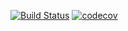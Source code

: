 [![Build Status](https://travis-ci.com/open-synergy/opnsynid-commission.svg?branch=11.0)](https://travis-ci.com/open-synergy/opnsynid-commission)
[![codecov](https://codecov.io/gh/open-synergy/opnsynid-commission/branch/11.0/graph/badge.svg)](https://codecov.io/gh/open-synergy/opnsynid-commission)
